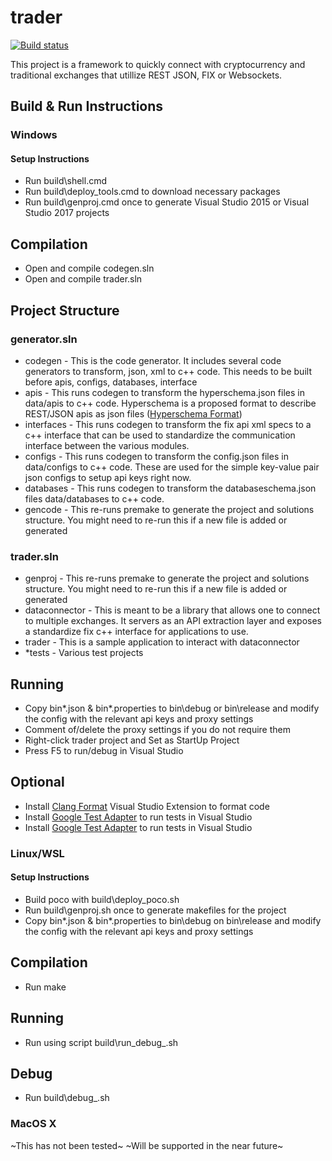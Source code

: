 # trader

[![Build status](https://ci.appveyor.com/api/projects/status/kks53akyvugs7j1w?svg=true)](https://ci.appveyor.com/project/Administrator73626/trader-private)

This project is a framework to quickly connect with cryptocurrency and traditional exchanges that utillize REST JSON, FIX or Websockets.

## Build & Run Instructions

### Windows

#### Setup Instructions 

- Run build\shell.cmd
- Run build\deploy_tools.cmd to download necessary packages
- Run build\genproj.cmd once to generate Visual Studio 2015 or Visual Studio 2017 projects

## Compilation
- Open and compile codegen.sln
- Open and compile trader.sln

## Project Structure

### generator.sln
- codegen - This is the code generator. It includes several code generators to transform, json, xml to c++ code. This needs to be built before apis, configs, databases, interface
- apis - This runs codegen to transform the hyperschema.json files in data/apis to c++ code. Hyperschema is a proposed format to describe REST/JSON apis as json files ([Hyperschema Format](http://json-schema.org/latest/json-schema-hypermedia.html))
- interfaces - This runs codegen to transform the fix api xml specs to a c++ interface that can be used to standardize the communication interface between the various modules.
- configs - This runs codegen to transform the config.json files in data/configs to c++ code. These are used for the simple key-value pair json configs to setup api keys right now.
- databases - This runs codegen to transform the databaseschema.json files data/databases to c++ code.
- gencode - This re-runs premake to generate the project and solutions structure. You might need to re-run this if a new file is added or generated

### trader.sln
- genproj - This re-runs premake to generate the project and solutions structure. You might need to re-run this if a new file is added or generated
- dataconnector - This is meant to be a library that allows one to connect to multiple exchanges. It servers as an API extraction layer and exposes a standardize fix c++ interface for applications to use.
- trader - This is a sample application to interact with dataconnector
- *tests - Various test projects

## Running
- Copy bin\*.json & bin\*.properties to bin\debug or bin\release and modify the config with the relevant api keys and proxy settings
- Comment of/delete the proxy settings if you do not require them
- Right-click trader project and Set as StartUp Project
- Press F5 to run/debug in Visual Studio

## Optional
- Install [Clang Format](https://marketplace.visualstudio.com/items?itemName=LLVMExtensions.ClangFormat) Visual Studio Extension to format code
- Install [Google Test Adapter](https://marketplace.visualstudio.com/items?itemName=ChristianSoltenborn.GoogleTestAdapter) to run tests in Visual Studio 
- Install [Google Test Adapter](https://marketplace.visualstudio.com/items?itemName=ChristianSoltenborn.GoogleTestAdapter) to run tests in Visual Studio 

### Linux/WSL

#### Setup Instructions
- Build poco with build\deploy_poco.sh
- Run build\genproj.sh once to generate makefiles for the project
- Copy bin\*.json & bin\*.properties to bin\debug on bin\release and modify the config with the relevant api keys and proxy settings

## Compilation
- Run make

## Running
- Run using script build\run_debug_<compiler>.sh

## Debug
- Run build\debug_<compiler>.sh

### MacOS X
~This has not been tested~
~Will be supported in the near future~

